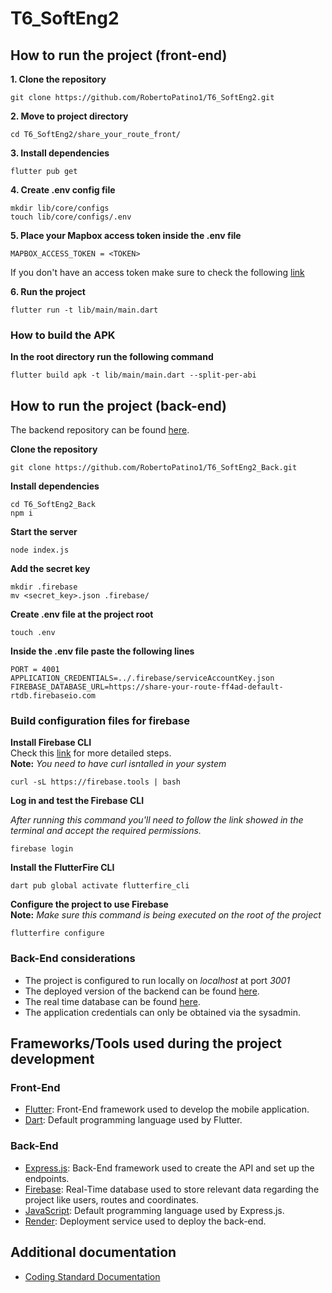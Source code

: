# T6_SoftEng2

## How to run the project (front-end)
**1. Clone the repository**
```
git clone https://github.com/RobertoPatino1/T6_SoftEng2.git
```
**2. Move to project directory**
```
cd T6_SoftEng2/share_your_route_front/
```

**3. Install dependencies**
```
flutter pub get
```

**4. Create .env config file**
```
mkdir lib/core/configs
touch lib/core/configs/.env
```

**5. Place your Mapbox access token inside the .env file**
```
MAPBOX_ACCESS_TOKEN = <TOKEN>
```
If you don't have an access token make sure to check the following [link](https://docs.mapbox.com/help/getting-started/access-tokens/)

**6. Run the project**
```
flutter run -t lib/main/main.dart
```
### How to build the APK
**In the root directory run the following command**
```
flutter build apk -t lib/main/main.dart --split-per-abi
```

## How to run the project (back-end)
The backend repository can be found [here](https://github.com/RobertoPatino1/T6_SoftEng2_Back).

**Clone the repository**
```
git clone https://github.com/RobertoPatino1/T6_SoftEng2_Back.git
```

**Install dependencies**
```
cd T6_SoftEng2_Back
npm i
```

**Start the server**
```
node index.js
```

**Add the secret key**
```
mkdir .firebase
mv <secret_key>.json .firebase/
```

**Create .env file at the project root**
```
touch .env
```
**Inside the .env file paste the following lines**
```
PORT = 4001
APPLICATION_CREDENTIALS=../.firebase/serviceAccountKey.json
FIREBASE_DATABASE_URL=https://share-your-route-ff4ad-default-rtdb.firebaseio.com
```

### Build configuration files for firebase
**Install Firebase CLI**  
Check this [link](https://firebase.google.com/docs/cli#mac-linux-npm) for more detailed steps.  
**Note:** _You need to have curl isntalled in your system_
```
curl -sL https://firebase.tools | bash
```

**Log in and test the Firebase CLI**  

_After running this command you'll need to follow the link showed in the terminal and accept the required permissions._
```
firebase login
```

**Install the FlutterFire CLI**
```
dart pub global activate flutterfire_cli
```
**Configure the project to use Firebase**  
**Note:** _Make sure this command is being executed on the root of the project_  
```
flutterfire configure
```
### Back-End considerations
- The project is configured to run locally on *localhost* at port *3001*
- The deployed version of the backend can be found [here](https://shareyourroute-back.onrender.com/).
- The real time database can be found [here](https://share-your-route-ff4ad-default-rtdb.firebaseio.com).
- The application credentials can only be obtained via the sysadmin.

## Frameworks/Tools used during the project development
### Front-End
- [Flutter](https://flutter.dev/): Front-End framework used to develop the mobile application.
- [Dart](https://dart.dev/): Default programming language used by Flutter.
  
### Back-End
- [Express.js](https://expressjs.com/): Back-End framework used to create the API and set up the endpoints.
- [Firebase](https://firebase.google.com/): Real-Time database used to store relevant data regarding the project like users, routes and coordinates.
- [JavaScript](https://developer.mozilla.org/es/docs/Web/JavaScript): Default programming language used by Express.js.
- [Render](https://render.com/): Deployment service used to deploy the back-end.

## Additional documentation
- [Coding Standard Documentation](https://github.com/RobertoPatino1/T6_SoftEng2/blob/main/Resources/coding_standard_documentation.md)
